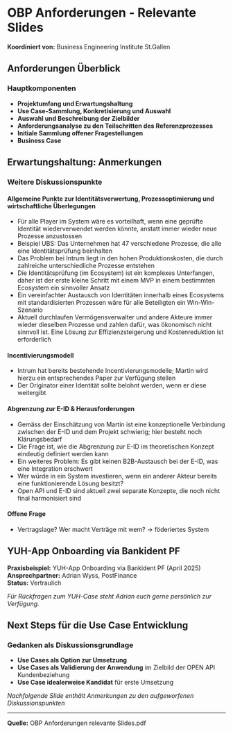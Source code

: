 # OBP Anforderungen - Relevante Slides

**Koordiniert von:** Business Engineering Institute St.Gallen

## Anforderungen Überblick

### Hauptkomponenten
- **Projektumfang und Erwartungshaltung**
- **Use Case-Sammlung, Konkretisierung und Auswahl**
- **Auswahl und Beschreibung der Zielbilder**
- **Anforderungsanalyse zu den Teilschritten des Referenzprozesses**
- **Initiale Sammlung offener Fragestellungen**
- **Business Case**

## Erwartungshaltung: Anmerkungen

### Weitere Diskussionspunkte

#### Allgemeine Punkte zur Identitätsverwertung, Prozessoptimierung und wirtschaftliche Überlegungen

- Für alle Player im System wäre es vorteilhaft, wenn eine geprüfte Identität wiederverwendet werden könnte, anstatt immer wieder neue Prozesse anzustossen
- Beispiel UBS: Das Unternehmen hat 47 verschiedene Prozesse, die alle eine Identitätsprüfung beinhalten
- Das Problem bei Intrum liegt in den hohen Produktionskosten, die durch zahlreiche unterschiedliche Prozesse entstehen
- Die Identitätsprüfung (im Ecosystem) ist ein komplexes Unterfangen, daher ist der erste kleine Schritt mit einem MVP in einem bestimmten Ecosystem ein sinnvoller Ansatz
- Ein vereinfachter Austausch von Identitäten innerhalb eines Ecosystems mit standardisierten Prozessen wäre für alle Beteiligten ein Win-Win-Szenario
- Aktuell durchlaufen Vermögensverwalter und andere Akteure immer wieder dieselben Prozesse und zahlen dafür, was ökonomisch nicht sinnvoll ist. Eine Lösung zur Effizienzsteigerung und Kostenreduktion ist erforderlich

#### Incentivierungsmodell
- Intrum hat bereits bestehende Incentivierungsmodelle; Martin wird hierzu ein entsprechendes Paper zur Verfügung stellen
- Der Originator einer Identität sollte belohnt werden, wenn er diese weitergibt

#### Abgrenzung zur E-ID & Herausforderungen
- Gemäss der Einschätzung von Martin ist eine konzeptionelle Verbindung zwischen der E-ID und dem Projekt schwierig; hier besteht noch Klärungsbedarf
- Die Frage ist, wie die Abgrenzung zur E-ID im theoretischen Konzept eindeutig definiert werden kann
- Ein weiteres Problem: Es gibt keinen B2B-Austausch bei der E-ID, was eine Integration erschwert
- Wer würde in ein System investieren, wenn ein anderer Akteur bereits eine funktionierende Lösung besitzt?
- Open API und E-ID sind aktuell zwei separate Konzepte, die noch nicht final harmonisiert sind

#### Offene Frage
- Vertragslage? Wer macht Verträge mit wem? → föderiertes System

## YUH-App Onboarding via Bankident PF

**Praxisbeispiel:** YUH-App Onboarding via Bankident PF (April 2025)  
**Ansprechpartner:** Adrian Wyss, PostFinance  
**Status:** Vertraulich

*Für Rückfragen zum YUH-Case steht Adrian euch gerne persönlich zur Verfügung.*

## Next Steps für die Use Case Entwicklung

### Gedanken als Diskussionsgrundlage

- **Use Cases als Option zur Umsetzung**
- **Use Cases als Validierung der Anwendung** im Zielbild der OPEN API Kundenbeziehung
- **Use Case idealerweise Kandidat** für erste Umsetzung

*Nachfolgende Slide enthält Anmerkungen zu den aufgeworfenen Diskussionspunkten*

---

**Quelle:** OBP Anforderungen relevante Slides.pdf